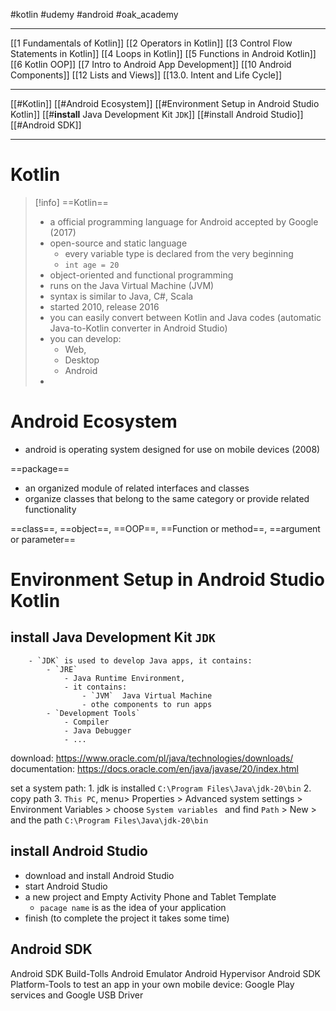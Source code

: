 #kotlin #udemy #android  #oak_academy

-------
[[1 Fundamentals of Kotlin]]
[[2 Operators in Kotlin]]
[[3 Control Flow Statements in Kotlin]]
[[4 Loops in Kotlin]]
[[5 Functions in Android Kotlin]]
[[6 Kotlin OOP]]
[[7 Intro to Android App Development]]
[[10 Android Components]]
[[12 Lists and Views]]
[[13.0. Intent and Life Cycle]]




----------

[[#Kotlin]]
[[#Android Ecosystem]]
[[#Environment Setup in Android Studio Kotlin]]
[[#**install** Java Development Kit `JDK`]]
[[#install Android Studio]]
[[#Android SDK]]



----

# Kotlin
>[!info] ==Kotlin== 
>- a official programming language for Android accepted by Google (2017)
>- open-source and static language
>	- every variable type is declared from the very beginning
>	- `int age = 20`
>- object-oriented and functional programming
>- runs on the Java Virtual Machine (JVM)
>- syntax is similar to  Java, C#, Scala
>- started 2010, release 2016
>- you can easily convert between Kotlin and Java codes (automatic Java-to-Kotlin converter in Android Studio)
>- you can develop:
>	- Web, 
>	- Desktop
>	- Android
>- 


# Android Ecosystem

- android is operating system designed for use on mobile devices (2008)


==package==
- an organized module of related interfaces and classes
- organize classes that belong to the same category or provide related functionality

==class==, ==object==,  ==OOP==, ==Function or method==, ==argument or parameter==


# Environment Setup in Android Studio Kotlin

##  **install** Java Development Kit `JDK`
		- `JDK` is used to develop Java apps, it contains:
			- `JRE`
				- Java Runtime Environment, 
				- it contains:
					- `JVM`  Java Virtual Machine
					- othe components to run apps
			- `Development Tools`
				- Compiler
				- Java Debugger
				- ...

download: https://www.oracle.com/pl/java/technologies/downloads/
documentation: https://docs.oracle.com/en/java/javase/20/index.html

 set a system path:
	1. jdk is installed `C:\Program Files\Java\jdk-20\bin`
	2.  copy path
	3. `This PC`, menu> Properties > Advanced system settings > Environment Variables > choose `System variables ` and find `Path` > New > and the path `C:\Program Files\Java\jdk-20\bin`

## install Android Studio
- download and install Android Studio
- start Android Studio 
- a new project and Empty Activity Phone and Tablet Template 
	- `pacage name` is as the idea of your application
- finish (to complete the project it takes some time)


## Android SDK
Android SDK Build-Tolls
Android Emulator
Android Hypervisor
Android SDK Platform-Tools
to test an app in your own mobile device:
	Google Play services and Google USB Driver








